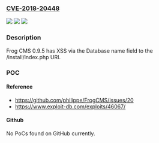 ### [CVE-2018-20448](https://cve.mitre.org/cgi-bin/cvename.cgi?name=CVE-2018-20448)
![](https://img.shields.io/static/v1?label=Product&message=n%2Fa&color=blue)
![](https://img.shields.io/static/v1?label=Version&message=n%2Fa&color=blue)
![](https://img.shields.io/static/v1?label=Vulnerability&message=n%2Fa&color=brighgreen)

### Description

Frog CMS 0.9.5 has XSS via the Database name field to the /install/index.php URI.

### POC

#### Reference
- https://github.com/philippe/FrogCMS/issues/20
- https://www.exploit-db.com/exploits/46067/

#### Github
No PoCs found on GitHub currently.

